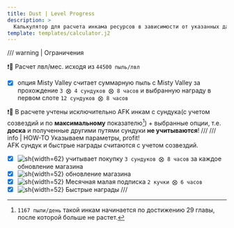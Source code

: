 ```yaml
---
title: Dust | Level Progress
description: >
  Калькулятор для расчета инкама ресурсов в зависимости от указанных данных.
template: templates/calculator.j2
---
```


/// warning | Ограничения 

❗️🔴 Расчет лвл/мес. исходя из `44500 пыль/лвл`

- [x] опция Misty Valley считает суммарную пыль с Misty Valley за прохождение `3 ⨂ 4 сундуков ⨂ 8 часов` и выбранную награду в первом слоте  `12 сундуков ⨂ 8 часов`  

❗️🔴 В расчете учтены исключительно AFK инкам с сундука(с учетом созвездий и по **максимальному** показателю[^dco]) + выбранные опции, т.е. **доска** и полученные другими путями сундуки **не учитываются**!
///
/// info | HOW-TO
Указываем параметры, profit!  
AFK сундук и быстрые награды считаются с учетом созвездий.  

- [x] ![sh](../assets/icons/s/dust-store.png){width=62} учитывает покупку `3 сундуков ⨂ 8 часов` за каждое обновление магазина
- [x] ![sh](../assets/icons/s/refresh.png){width=52} обновление магазина
- [x] ![sh](../assets/icons/s/mc.png){width=52} Месячная малая подписка `2 кучки ⨂ 6 часов`
- [x] ![sh](../assets/icons/s/fr.png){width=52} Быстрые награды
///

[^dco]:  `1167 пыли/день` такой инкам начинается по достижению 29 главы, после которой больше не растет.

